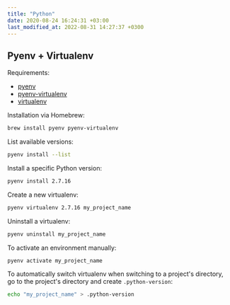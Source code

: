 ```yaml
---
title: "Python"
date: 2020-08-24 16:24:31 +03:00
last_modified_at: 2022-08-31 14:27:37 +0300
---
```


## Pyenv + Virtualenv

Requirements:

- [pyenv](https://github.com/pyenv/pyenv)
- [pyenv-virtualenv](https://github.com/pyenv/pyenv-virtualenv)
- [virtualenv](https://github.com/pypa/virtualenv)

Installation via Homebrew:

```sh
brew install pyenv pyenv-virtualenv
```

List available versions:

``` sh
pyenv install --list
```

Install a specific Python version:

```sh
pyenv install 2.7.16
```

Create a new virtualenv:

```sh
pyenv virtualenv 2.7.16 my_project_name
```

Uninstall a virtualenv:

```sh
pyenv uninstall my_project_name
```

To activate an environment manually:

```sh
pyenv activate my_project_name
```

To automatically switch virtualenv when switching to a project's directory, go to the project's directory and create `.python-version`:

```sh
echo "my_project_name" > .python-version
```
